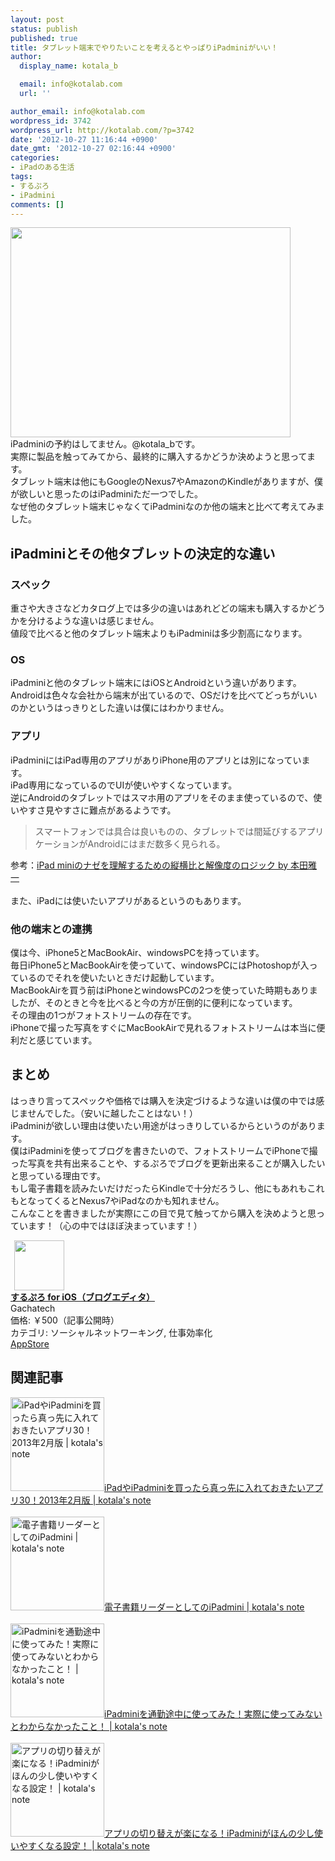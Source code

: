```yaml
---
layout: post
status: publish
published: true
title: タブレット端末でやりたいことを考えるとやっぱりiPadminiがいい！
author:
  display_name: kotala_b

  email: info@kotalab.com
  url: ''

author_email: info@kotalab.com
wordpress_id: 3742
wordpress_url: http://kotalab.com/?p=3742
date: '2012-10-27 11:16:44 +0900'
date_gmt: '2012-10-27 02:16:44 +0900'
categories:
- iPadのある生活
tags:
- するぷろ
- iPadmini
comments: []
---
```

<p><a href="http://kotalab.com/wp-content/uploads/ipadmini_121027.jpg" target="_blank"><img src="http://kotalab.com/wp-content/uploads/ipadmini_121027.jpg" alt="" title="ipadmini_121027" width="448" height="336" class="alignnone size-full wp-image-3744" /></a><br />
iPadminiの予約はしてません。@kotala_bです。<br />
実際に製品を触ってみてから、最終的に購入するかどうか決めようと思ってます。<br />
タブレット端末は他にもGoogleのNexus7やAmazonのKindleがありますが、僕が欲しいと思ったのはiPadminiただ一つでした。<br />
なぜ他のタブレット端末じゃなくてiPadminiなのか他の端末と比べて考えてみました。<br />
<!--more--></p>
<h2>iPadminiとその他タブレットの決定的な違い</h2>
<h3>スペック</h3>
<p>重さや大きさなどカタログ上では多少の違いはあれどどの端末も購入するかどうかを分けるような違いは感じません。<br />
値段で比べると他のタブレット端末よりもiPadminiは多少割高になります。</p>
<h3>OS</h3>
<p>iPadminiと他のタブレット端末にはiOSとAndroidという違いがあります。<br />
Androidは色々な会社から端末が出ているので、OSだけを比べてどっちがいいのかというはっきりとした違いは僕にはわかりません。</p>
<h3>アプリ</h3>
<p>iPadminiにはiPad専用のアプリがありiPhone用のアプリとは別になっています。<br />
iPad専用になっているのでUIが使いやすくなっています。<br />
逆にAndroidのタブレットではスマホ用のアプリをそのまま使っているので、使いやすさ見やすさに難点があるようです。</p>
<blockquote><p>スマートフォンでは具合は良いものの、タブレットでは間延びするアプリケーションがAndroidにはまだ数多く見られる。
</p></blockquote>
<p>参考：<a href="http://weekly.ascii.jp/elem/000/000/114/114461/" target="_blank">iPad miniのナゼを理解するための縦横比と解像度のロジック by 本田雅一</a><a href="http://b.hatena.ne.jp/entry/http://weekly.ascii.jp/elem/000/000/114/114461/" target="_blank"><img border="0" src="http://b.hatena.ne.jp/entry/image/http://weekly.ascii.jp/elem/000/000/114/114461/" alt="" /></a><br style="clear:both;" /><br />
また、iPadには使いたいアプリがあるというのもあります。</p>
<h3>他の端末との連携</h3>
<p>僕は今、iPhone5とMacBookAir、windowsPCを持っています。<br />
毎日iPhone5とMacBookAirを使っていて、windowsPCにはPhotoshopが入っているのでそれを使いたいときだけ起動しています。<br />
MacBookAirを買う前はiPhoneとwindowsPCの2つを使っていた時期もありましたが、そのときと今を比べると今の方が圧倒的に便利になっています。<br />
その理由の1つがフォトストリームの存在です。<br />
iPhoneで撮った写真をすぐにMacBookAirで見れるフォトストリームは本当に便利だと感じています。</p>
<h2>まとめ</h2>
<p>はっきり言ってスペックや価格では購入を決定づけるような違いは僕の中では感じませんでした。（安いに越したことはない！）<br />
iPadminiが欲しい理由は使いたい用途がはっきりしているからというのがあります。<br />
僕はiPadminiを使ってブログを書きたいので、フォトストリームでiPhoneで撮った写真を共有出来ることや、するぷろでブログを更新出来ることが購入したいと思っている理由です。<br />
もし電子書籍を読みたいだけだったらKindleで十分だろうし、他にもあれもこれもとなってくるとNexus7やiPadなのかも知れません。<br />
こんなことを書きましたが実際にこの目で見て触ってから購入を決めようと思っています！（心の中ではほぼ決まっています！）</p>
<div class="applink">
<div class="applinkimg"><a href="https://itunes.apple.com/jp/app/surupuro-for-ios-buroguedita/id436676299?mt=8&uo=4&at=10l4yU" rel="nofollow" target="_blank"><img hspace="6" src="http://a719.phobos.apple.com/us/r30/Purple/v4/65/cb/b3/65cbb3f2-2ee6-e256-dfc6-a3d0a71164a5/mzl.rsnfterj.jpg" width="80" /></a></div>
<div class="applinktext">
<div class="applinktitle"><strong><a href="https://itunes.apple.com/jp/app/surupuro-for-ios-buroguedita/id436676299?mt=8&uo=4&at=10l4yU" rel="nofollow" target="_blank">するぷろ for iOS（ブログエディタ）</a></strong></div>
<div class="applinkinfo">Gachatech</div>
<div class="applinkinfo">価格: ￥500（記事公開時）</div>
<div class="applinkinfo">カテゴリ: ソーシャルネットワーキング, 仕事効率化</div>
</div>
<div class="clear"></div>
<div class="appstorelink"><a href="https://itunes.apple.com/jp/app/surupuro-for-ios-buroguedita/id436676299?mt=8&uo=4&at=10l4yU" rel="nofollow" target="_blank">AppStore</a></div>
</div>
<h2 class="rele">関連記事</h2>
<p><a href="http://kotalab.com/ipad-app30" target="_blank"><img  class="alignleft" src="http://kotalab.com/wp-content/uploads/ipadmini_121221-448x448.jpg" alt="iPadやiPadminiを買ったら真っ先に入れておきたいアプリ30！2013年2月版 | kotala's note" width="150" /></a><a href="http://kotalab.com/ipad-app30" target="_blank">iPadやiPadminiを買ったら真っ先に入れておきたいアプリ30！2013年2月版 | kotala's note</a><br style="clear:both;" /><br />
<a href="http://kotalab.com/denshi-ipadmini" target="_blank"><img  class="alignleft" src="http://kotalab.com/wp-content/uploads/ipadmini_121028.jpg" alt="電子書籍リーダーとしてのiPadmini | kotala's note" width="150" /></a><a href="http://kotalab.com/denshi-ipadmini" target="_blank">電子書籍リーダーとしてのiPadmini | kotala's note</a><br style="clear:both;" /><br />
<a href="http://kotalab.com/ipadmini-train" target="_blank"><img  class="alignleft" src="http://kotalab.com/wp-content/uploads/slooProImg_20121102132952.jpg" alt="iPadminiを通勤途中に使ってみた！実際に使ってみないとわからなかったこと！ | kotala's note" width="150" /></a><a href="http://kotalab.com/ipadmini-train" target="_blank">iPadminiを通勤途中に使ってみた！実際に使ってみないとわからなかったこと！ | kotala's note</a><br style="clear:both;" /><br />
<a href="http://kotalab.com/ipadmini-settings" target="_blank"><img  class="alignleft" src="http://kotalab.com/wp-content/uploads/ipadmini130108-448x300.jpg" alt="アプリの切り替えが楽になる！iPadminiがほんの少し使いやすくなる設定！ | kotala's note" width="150" /></a><a href="http://kotalab.com/ipadmini-settings" target="_blank">アプリの切り替えが楽になる！iPadminiがほんの少し使いやすくなる設定！ | kotala's note</a><br style="clear:both;" /></p>
